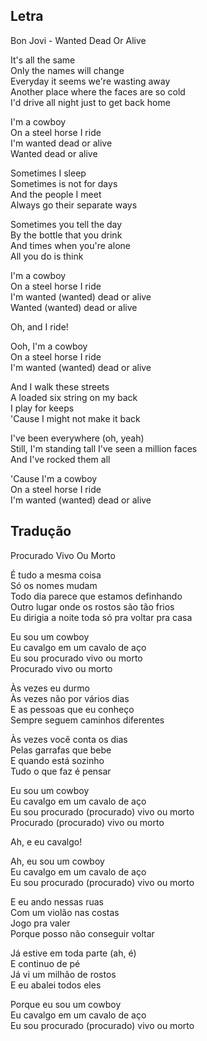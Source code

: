 
## Letra


Bon Jovi - Wanted Dead Or Alive

It's all the same  
Only the names will change  
Everyday it seems we're wasting away  
Another place where the faces are so cold  
I'd drive all night just to get back home

I'm a cowboy  
On a steel horse I ride  
I'm wanted dead or alive  
Wanted dead or alive

Sometimes I sleep  
Sometimes is not for days  
And the people I meet  
Always go their separate ways

Sometimes you tell the day  
By the bottle that you drink  
And times when you're alone  
All you do is think

I'm a cowboy  
On a steel horse I ride  
I'm wanted (wanted) dead or alive  
Wanted (wanted) dead or alive

Oh, and I ride!

Ooh, I'm a cowboy  
On a steel horse I ride  
I'm wanted (wanted) dead or alive

And I walk these streets  
A loaded six string on my back  
I play for keeps  
'Cause I might not make it back

I've been everywhere (oh, yeah)  
Still, I'm standing tall
I've seen a million faces  
And I've rocked them all

'Cause I'm a cowboy  
On a steel horse I ride  
I'm wanted (wanted) dead or alive

## Tradução

Procurado Vivo Ou Morto

É tudo a mesma coisa  
Só os nomes mudam  
Todo dia parece que estamos definhando  
Outro lugar onde os rostos são tão frios  
Eu dirigia a noite toda só pra voltar pra casa

Eu sou um cowboy  
Eu cavalgo em um cavalo de aço  
Eu sou procurado vivo ou morto  
Procurado vivo ou morto

Às vezes eu durmo  
Às vezes não por vários dias  
E as pessoas que eu conheço  
Sempre seguem caminhos diferentes

Às vezes você conta os dias  
Pelas garrafas que bebe  
E quando está sozinho  
Tudo o que faz é pensar

Eu sou um cowboy  
Eu cavalgo em um cavalo de aço  
Eu sou procurado (procurado) vivo ou morto  
Procurado (procurado) vivo ou morto

Ah, e eu cavalgo!

Ah, eu sou um cowboy  
Eu cavalgo em um cavalo de aço  
Eu sou procurado (procurado) vivo ou morto

E eu ando nessas ruas  
Com um violão nas costas  
Jogo pra valer  
Porque posso não conseguir voltar

Já estive em toda parte (ah, é)  
E continuo de pé  
Já vi um milhão de rostos  
E eu abalei todos eles

Porque eu sou um cowboy  
Eu cavalgo em um cavalo de aço  
Eu sou procurado (procurado) vivo ou morto


